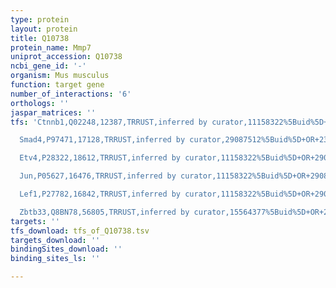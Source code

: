 ```yaml
---
type: protein
layout: protein
title: Q10738
protein_name: Mmp7
uniprot_accession: Q10738
ncbi_gene_id: '-'
organism: Mus musculus
function: target gene
number_of_interactions: '6'
orthologs: ''
jaspar_matrices: ''
tfs: 'Ctnnb1,Q02248,12387,TRRUST,inferred by curator,11158322%5Buid%5D+OR+15817151%5Buid%5D+OR+11943708%5Buid%5D+OR+10362259%5Buid%5D+OR+29087512%5Buid%5D,Yes

  Smad4,P97471,17128,TRRUST,inferred by curator,29087512%5Buid%5D+OR+23583181%5Buid%5D,Yes

  Etv4,P28322,18612,TRRUST,inferred by curator,11158322%5Buid%5D+OR+29087512%5Buid%5D,Yes

  Jun,P05627,16476,TRRUST,inferred by curator,11158322%5Buid%5D+OR+29087512%5Buid%5D,Yes

  Lef1,P27782,16842,TRRUST,inferred by curator,11158322%5Buid%5D+OR+29087512%5Buid%5D,Yes

  Zbtb33,Q8BN78,56805,TRRUST,inferred by curator,15564377%5Buid%5D+OR+29087512%5Buid%5D+OR+15817151%5Buid%5D,Yes'
targets: ''
tfs_download: tfs_of_Q10738.tsv
targets_download: ''
bindingSites_download: ''
binding_sites_ls: ''

---
```

